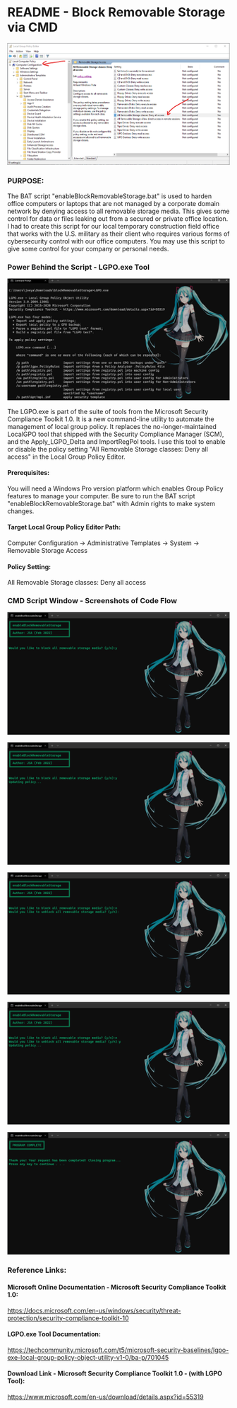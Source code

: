 # README - Block Removable Storage via CMD

![Title Banner](/Windows/GroupPolicyObject/blockRemovableStorage/media/lgpo_editor_path.png)

### PURPOSE:
The BAT script "enableBlockRemovableStorage.bat" is used to harden office computers or laptops that are not managed by a corporate domain network by denying access to all removable storage media. This gives some control for data or files leaking out from a secured or private office location. I had to create this script for our local temporary construction field office that works with the U.S. military as their client who requires various forms of cybersecurity control with our office computers. You may use this script to give some control for your company or personal needs.

### Power Behind the Script - LGPO.exe Tool

![LGPO Help Window](/Windows/GroupPolicyObject/blockRemovableStorage/media/lgpo_console.png)

The LGPO.exe is part of the suite of tools from the Microsoft Security Compliance Toolkit 1.0. It is a new command-line utility to automate the management of local group policy. It replaces the no-longer-maintained LocalGPO tool that shipped with the Security Compliance Manager (SCM), and the Apply_LGPO_Delta and ImportRegPol tools. I use this tool to enable or disable the policy setting "All Removable Storage classes: Deny all access" in the Local Group Policy Editor.

#### Prerequisites:
You will need a Windows Pro version platform which enables Group Policy features to manage your computer.
Be sure to run the BAT script "enableBlockRemovableStorage.bat" with Admin rights to make system changes.

#### Target Local Group Policy Editor Path:
Computer Configuration -> Administrative Templates -> System -> Removable Storage Access

#### Policy Setting:
All Removable Storage classes: Deny all access

### CMD Script Window - Screenshots of Code Flow
![Program Window #1](/Windows/GroupPolicyObject/blockRemovableStorage/media/scriptWindow1.png)

![Program Window #2](/Windows/GroupPolicyObject/blockRemovableStorage/media/scriptWindow2.png)

![Program Window #4](/Windows/GroupPolicyObject/blockRemovableStorage/media/scriptWindow4.png)

![Program Window #5](/Windows/GroupPolicyObject/blockRemovableStorage/media/scriptWindow5.png)

![Program Window #3](/Windows/GroupPolicyObject/blockRemovableStorage/media/scriptWindow3.png)

### Reference Links:

#### Microsoft Online Documentation - Microsoft Security Compliance Toolkit 1.0:
https://docs.microsoft.com/en-us/windows/security/threat-protection/security-compliance-toolkit-10

#### LGPO.exe Tool Documentation:
https://techcommunity.microsoft.com/t5/microsoft-security-baselines/lgpo-exe-local-group-policy-object-utility-v1-0/ba-p/701045

#### Download Link - Microsoft Security Compliance Toolkit 1.0 - (with LGPO Tool):
https://www.microsoft.com/en-us/download/details.aspx?id=55319
